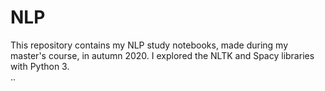# NLP
This repository contains my NLP study notebooks, made during my master's course, in autumn 2020. I explored the NLTK and Spacy libraries with Python 3.  
    ..
